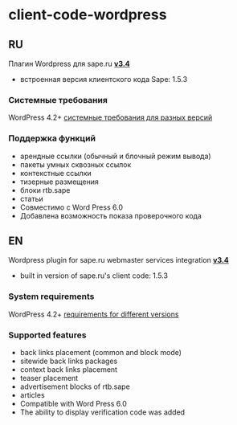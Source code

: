 # client-code-wordpress

## RU

Плагин Wordpress для sape.ru **[v3.4](https://github.com/sape-ru/client-code-wordpress/blob/v3.4/plugin/saperu-integration-v3.4.zip?raw=true)**

- встроенная версия клиентского кода Sape: 1.5.3

### Системные требования
WordPress  4.2+ [системные требования для разных версий](https://wordpress.org/about/requirements/)

### Поддержка функций
- арендные ссылки (обычный и блочный режим вывода)
- пакеты умных сквозных ссылок
- контекстные ссылки
- тизерные размещения
- блоки rtb.sape
- статьи
- Совместимо с Word Press 6.0
- Добавлена возможность показа проверочного кода

## EN

Wordpress plugin for sape.ru webmaster services integration **[v3.4](https://github.com/sape-ru/client-code-wordpress/blob/v3.4/plugin/saperu-integration-v3.4.zip?raw=true)**

- built in version of sape.ru's client code: 1.5.3

### System requirements
WordPress  4.2+ [requirements for different versions](https://wordpress.org/about/requirements/) 

### Supported features
- back links placement (common and block mode)
- sitewide back links packages
- context back links placement
- teaser placement
- advertisement blocks of rtb.sape
- articles
- Compatible with Word Press 6.0
- The ability to display verification code was added